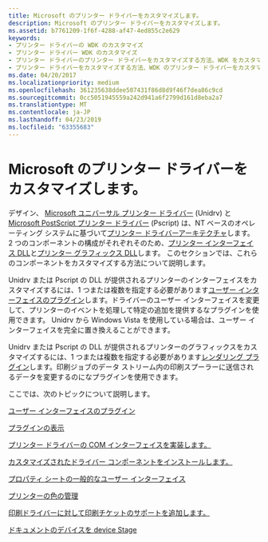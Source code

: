 ```yaml
---
title: Microsoft のプリンター ドライバーをカスタマイズします。
description: Microsoft のプリンター ドライバーをカスタマイズします。
ms.assetid: b7761209-1f6f-4288-af47-4ed855c2e629
keywords:
- プリンター ドライバーの WDK のカスタマイズ
- プリンター ドライバー WDK のカスタマイズ
- プリンター ドライバーのプリンター ドライバーをカスタマイズする方法、WDK をカスタマイズします。
- プリンター ドライバーをカスタマイズする方法、WDK のプリンター ドライバーをカスタマイズします。
ms.date: 04/20/2017
ms.localizationpriority: medium
ms.openlocfilehash: 361235638ddee507431f86d8d9f46f7dea86c9cd
ms.sourcegitcommit: 0cc5051945559a242d941a6f2799d161d8eba2a7
ms.translationtype: MT
ms.contentlocale: ja-JP
ms.lasthandoff: 04/23/2019
ms.locfileid: "63355683"
---
```

# <a name="customizing-microsoft-printer-drivers"></a>Microsoft のプリンター ドライバーをカスタマイズします。


デザイン、 [Microsoft ユニバーサル プリンター ドライバー](microsoft-universal-printer-driver.md) (Unidrv) と[Microsoft PostScript プリンター ドライバー](microsoft-postscript-printer-driver.md) (Pscript) は、NT ベースのオペレーティング システムに基づいて[プリンター ドライバーアーキテクチャ](printer-driver-architecture.md)します。 2 つのコンポーネントの構成がそれぞれそのため、[プリンター インターフェイス DLL](printer-interface-dll.md)と[プリンター グラフィックス DLL](printer-graphics-dll.md)します。 このセクションでは、これらのコンポーネントをカスタマイズする方法について説明します。

Unidrv または Pscript の DLL が提供されるプリンターのインターフェイスをカスタマイズするには、1 つまたは複数を指定する必要があります[ユーザー インターフェイスのプラグイン](user-interface-plug-ins.md)します。ドライバーのユーザー インターフェイスを変更して、プリンターのイベントを処理して特定の追加を提供するなプラグインを使用できます。 Unidrv から Windows Vista を使用している場合は、ユーザー インターフェイスを完全に置き換えることができます。

Unidrv または Pscript の DLL が提供されるプリンターのグラフィックスをカスタマイズするには、1 つまたは複数を指定する必要があります[レンダリング プラグイン](rendering-plug-ins.md)します。印刷ジョブのデータ ストリーム内の印刷スプーラーに送信されるデータを変更するのになプラグインを使用できます。

ここでは、次のトピックについて説明します。

[ユーザー インターフェイスのプラグイン](user-interface-plug-ins.md)

[プラグインの表示](rendering-plug-ins.md)

[プリンター ドライバーの COM インターフェイスを実装します。](implementing-printer-driver-com-interfaces.md)

[カスタマイズされたドライバー コンポーネントをインストールします。](installing-customized-driver-components.md)

[プロパティ シートの一般的なユーザー インターフェイス](common-property-sheet-user-interface.md)

[プリンターの色の管理](color-management-for-printers.md)

[印刷ドライバーに対して印刷チケットのサポートを追加します。](adding-print-ticket-support-to-print-drivers.md)

[ドキュメントのデバイスを device Stage](device-stage-for-document-devices.md)

 

 




